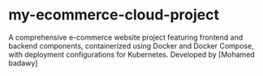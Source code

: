 # my-ecommerce-cloud-project
A comprehensive e-commerce website project featuring frontend and backend components, containerized using Docker and Docker Compose, with deployment configurations for Kubernetes. Developed by [Mohamed badawy]
